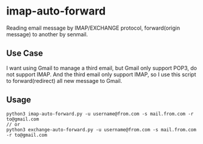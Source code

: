 # imap-auto-forward

Reading email message by IMAP/EXCHANGE protocol, forward(origin message) to another by senmail.

## Use Case

I want using Gmail to manage a third email, but Gmail only support POP3,
do not support IMAP.
And the third email only support IMAP,
so I use this script to forward(redirect) all new message to Gmail.

## Usage

```
python3 imap-auto-forward.py -u username@from.com -s mail.from.com -r to@gmail.com
// or
python3 exchange-auto-forward.py -u username@from.com -s mail.from.com -r to@gmail.com
```
